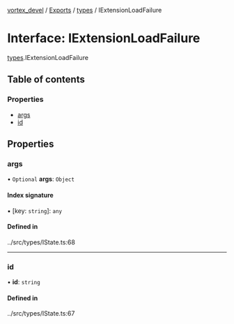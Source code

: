[vortex_devel](../README.md) / [Exports](../modules.md) / [types](../modules/types.md) / IExtensionLoadFailure

# Interface: IExtensionLoadFailure

[types](../modules/types.md).IExtensionLoadFailure

## Table of contents

### Properties

- [args](types.IExtensionLoadFailure.md#args)
- [id](types.IExtensionLoadFailure.md#id)

## Properties

### args

• `Optional` **args**: `Object`

#### Index signature

▪ [key: `string`]: `any`

#### Defined in

../src/types/IState.ts:68

___

### id

• **id**: `string`

#### Defined in

../src/types/IState.ts:67
